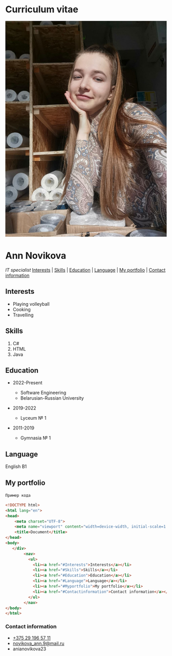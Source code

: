 # Curriculum vitae

![My photo](photo.jpg)

# Ann Novikova
_IT specialist_
[Interests](#Interests) | [Skills](#Skills) | [Education](#Education) | [Language](#Language) | [My portfolio](#Myportfolio) | [Contact information](#Contactinformation)

## Interests
* Playing volleyball
* Cooking
* Travelling


## Skills
1. C#
2. HTML
3. Java


## Education
* 2022-Present

  * Software Engineering
  * Belarusian-Russian University

* 2019-2022

  * Lyceum № 1

* 2011-2019
  * Gymnasia № 1



## Language
English B1

## My portfolio
`Пример кода`
```html
<!DOCTYPE html>
<html lang="en">
<head>
    <meta charset="UTF-8">
    <meta name="viewport" content="width=device-width, initial-scale=1.0">
    <title>Document</title>
</head>
<body>
   </div>
        <nav>
          <ul>
            <li><a href="#Interests">Interests</a></li>
            <li><a href="#Skills">Skills</a></li>
            <li><a href="#Education">Education</a></li>
            <li><a href="#Language">Language</a></li>
            <li><a href="#Myportfolio">My portfolio</a></li>
            <li><a href="#Contactinformation">Contact information</a></li>
          </ul>
        </nav>
</body>
</html>
```


### Contact information
* [+375 29 196 57 11](telephone)
* [novikova_ann.9@mail.ru](novikova_ann.9@mail.ru)
* anianovikova23

